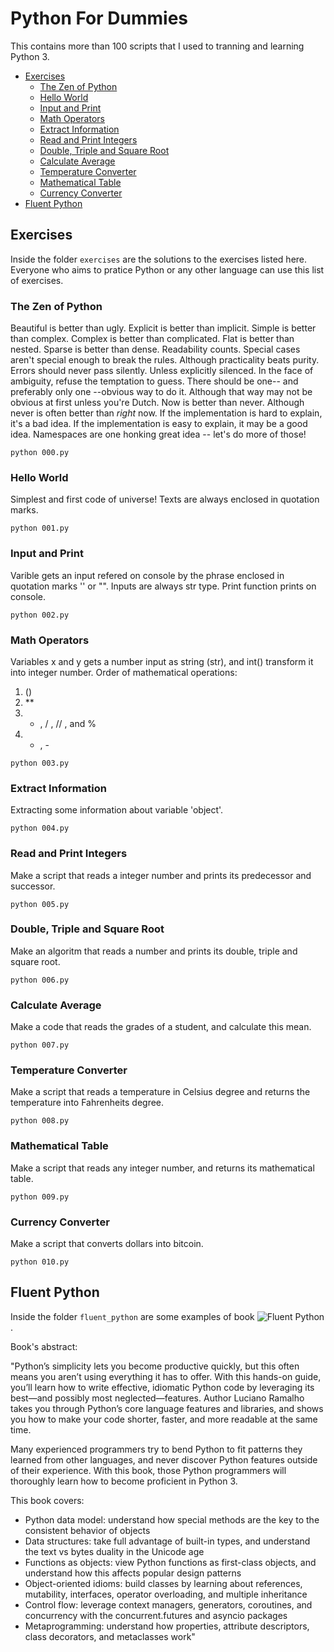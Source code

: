 # Python For Dummies
This contains more than 100 scripts that I used to tranning and learning Python 3.

- [Exercises](#exercises)
  - [The Zen of Python](#the-zen-of-python)
  - [Hello World](#hello-world)
  - [Input and Print](#input-and-print)
  - [Math Operators](#math-operators)
  - [Extract Information](#extract-information)
  - [Read and Print Integers](#read-and-print-integers)
  - [Double, Triple and Square Root](#double,-triple-and-square-root)
  - [Calculate Average](#calculate-average)
  - [Temperature Converter](#temperature-converter)
  - [Mathematical Table](#mathematical-table)
  - [Currency Converter](#currency-converter)
- [Fluent Python](#fluent-python)

## Exercises
Inside the folder `exercises` are the solutions to the exercises listed here. Everyone who aims to pratice Python or any other language can use this list of exercises.

### The Zen of Python
Beautiful is better than ugly.
Explicit is better than implicit.
Simple is better than complex.
Complex is better than complicated.
Flat is better than nested.
Sparse is better than dense.
Readability counts.
Special cases aren't special enough to break the rules.
Although practicality beats purity.
Errors should never pass silently.
Unless explicitly silenced.
In the face of ambiguity, refuse the temptation to guess.
There should be one-- and preferably only one --obvious way to do it.
Although that way may not be obvious at first unless you're Dutch.
Now is better than never.
Although never is often better than *right* now.
If the implementation is hard to explain, it's a bad idea.
If the implementation is easy to explain, it may be a good idea.
Namespaces are one honking great idea -- let's do more of those!

```
python 000.py
```

### Hello World
Simplest and first code of universe!
Texts are always enclosed in quotation marks.

```
python 001.py
```

### Input and Print
Varible gets an input refered on console by the phrase enclosed in quotation marks '' or "".
Inputs are always str type.
Print function prints on console.

```
python 002.py
```

### Math Operators
Variables x and y gets a number input as string (str), and int() transform it into integer number.
Order of mathematical operations:
  1. ()
  2. **
  3. * , / , // , and %
  4. + , -

```
python 003.py
```

### Extract Information
Extracting some information about variable 'object'.

```
python 004.py
```

### Read and Print Integers
Make a script that reads a integer number and prints its predecessor and successor.

```
python 005.py
```

### Double, Triple and Square Root
Make an algoritm that reads a number and prints its double, triple and square root.

```
python 006.py
```

### Calculate Average
Make a code that reads the grades of a student, and calculate this mean.

```
python 007.py
```

### Temperature Converter
Make a script that reads a temperature in Celsius degree and returns the temperature into Fahrenheits degree.

```
python 008.py
```

### Mathematical Table
Make a script that reads any integer number, and returns its mathematical table.

```
python 009.py
```

### Currency Converter
Make a script that converts dollars into bitcoin.

```
python 010.py
```

## Fluent Python
Inside the folder `fluent_python` are some examples of book ![Fluent Python](https://www.amazon.com/Fluent-Python-Concise-Effective-Programming-ebook-dp-B0131L3PW4/dp/B0131L3PW4/ref=mt_kindle).

Book's abstract:

"Python’s simplicity lets you become productive quickly, but this often means you aren’t using everything it has to offer. With this hands-on guide, you’ll learn how to write effective, idiomatic Python code by leveraging its best—and possibly most neglected—features. Author Luciano Ramalho takes you through Python’s core language features and libraries, and shows you how to make your code shorter, faster, and more readable at the same time.

Many experienced programmers try to bend Python to fit patterns they learned from other languages, and never discover Python features outside of their experience. With this book, those Python programmers will thoroughly learn how to become proficient in Python 3.

This book covers:

* Python data model: understand how special methods are the key to the consistent behavior of objects
* Data structures: take full advantage of built-in types, and understand the text vs bytes duality in the Unicode age
* Functions as objects: view Python functions as first-class objects, and understand how this affects popular design patterns
* Object-oriented idioms: build classes by learning about references, mutability, interfaces, operator overloading, and multiple inheritance
* Control flow: leverage context managers, generators, coroutines, and concurrency with the concurrent.futures and asyncio packages
* Metaprogramming: understand how properties, attribute descriptors, class decorators, and metaclasses work"
